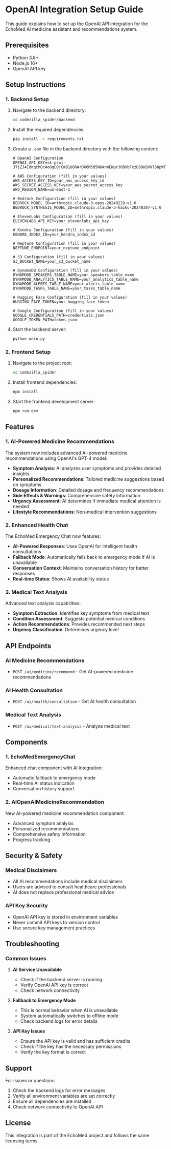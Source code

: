 # OpenAI Integration Setup Guide

This guide explains how to set up the OpenAI API integration for the EchoMed AI medicine assistant and recommendations system.

## Prerequisites

- Python 3.8+
- Node.js 16+
- OpenAI API key

## Setup Instructions

### 1. Backend Setup

1. Navigate to the backend directory:
   ```bash
   cd codezilla_spider/backend
   ```

2. Install the required dependencies:
   ```bash
   pip install -r requirements.txt
   ```

3. Create a `.env` file in the backend directory with the following content:
   ```env
   # OpenAI Configuration
   OPENAI_API_KEY=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

   # AWS Configuration (fill in your values)
   AWS_ACCESS_KEY_ID=your_aws_access_key_id
   AWS_SECRET_ACCESS_KEY=your_aws_secret_access_key
   AWS_REGION_NAME=us-east-1

   # Bedrock Configuration (fill in your values)
   BEDROCK_MODEL_ID=anthropic.claude-3-opus-20240229-v1:0
   BEDROCK_SYNTHESIS_MODEL_ID=anthropic.claude-3-haiku-20240307-v1:0

   # ElevenLabs Configuration (fill in your values)
   ELEVENLABS_API_KEY=your_elevenlabs_api_key

   # Kendra Configuration (fill in your values)
   KENDRA_INDEX_ID=your_kendra_index_id

   # Neptune Configuration (fill in your values)
   NEPTUNE_ENDPOINT=your_neptune_endpoint

   # S3 Configuration (fill in your values)
   S3_BUCKET_NAME=your_s3_bucket_name

   # DynamoDB Configuration (fill in your values)
   DYNAMODB_SPEAKERS_TABLE_NAME=your_speakers_table_name
   DYNAMODB_ANALYTICS_TABLE_NAME=your_analytics_table_name
   DYNAMODB_ALERTS_TABLE_NAME=your_alerts_table_name
   DYNAMODB_TASKS_TABLE_NAME=your_tasks_table_name

   # Hugging Face Configuration (fill in your values)
   HUGGING_FACE_TOKEN=your_hugging_face_token

   # Google Configuration (fill in your values)
   GOOGLE_CREDENTIALS_PATH=credentials.json
   GOOGLE_TOKEN_PATH=token.json
   ```

4. Start the backend server:
   ```bash
   python main.py
   ```

### 2. Frontend Setup

1. Navigate to the project root:
   ```bash
   cd codezilla_spider
   ```

2. Install frontend dependencies:
   ```bash
   npm install
   ```

3. Start the frontend development server:
   ```bash
   npm run dev
   ```

## Features

### 1. AI-Powered Medicine Recommendations

The system now includes advanced AI-powered medicine recommendations using OpenAI's GPT-4 model:

- **Symptom Analysis**: AI analyzes user symptoms and provides detailed insights
- **Personalized Recommendations**: Tailored medicine suggestions based on symptoms
- **Dosage Information**: Detailed dosage and frequency recommendations
- **Side Effects & Warnings**: Comprehensive safety information
- **Urgency Assessment**: AI determines if immediate medical attention is needed
- **Lifestyle Recommendations**: Non-medical intervention suggestions

### 2. Enhanced Health Chat

The EchoMed Emergency Chat now features:

- **AI-Powered Responses**: Uses OpenAI for intelligent health consultations
- **Fallback Mode**: Automatically falls back to emergency mode if AI is unavailable
- **Conversation Context**: Maintains conversation history for better responses
- **Real-time Status**: Shows AI availability status

### 3. Medical Text Analysis

Advanced text analysis capabilities:

- **Symptom Extraction**: Identifies key symptoms from medical text
- **Condition Assessment**: Suggests potential medical conditions
- **Action Recommendations**: Provides recommended next steps
- **Urgency Classification**: Determines urgency level

## API Endpoints

### AI Medicine Recommendations
- `POST /ai/medicine/recommend` - Get AI-powered medicine recommendations

### AI Health Consultation
- `POST /ai/health/consultation` - Get AI health consultation

### Medical Text Analysis
- `POST /ai/medical/text-analysis` - Analyze medical text

## Components

### 1. EchoMedEmergencyChat
Enhanced chat component with AI integration:
- Automatic fallback to emergency mode
- Real-time AI status indication
- Conversation history support

### 2. AIOpenAIMedicineRecommendation
New AI-powered medicine recommendation component:
- Advanced symptom analysis
- Personalized recommendations
- Comprehensive safety information
- Progress tracking

## Security & Safety

### Medical Disclaimers
- All AI recommendations include medical disclaimers
- Users are advised to consult healthcare professionals
- AI does not replace professional medical advice

### API Key Security
- OpenAI API key is stored in environment variables
- Never commit API keys to version control
- Use secure key management practices

## Troubleshooting

### Common Issues

1. **AI Service Unavailable**
   - Check if the backend server is running
   - Verify OpenAI API key is correct
   - Check network connectivity

2. **Fallback to Emergency Mode**
   - This is normal behavior when AI is unavailable
   - System automatically switches to offline mode
   - Check backend logs for error details

3. **API Key Issues**
   - Ensure the API key is valid and has sufficient credits
   - Check if the key has the necessary permissions
   - Verify the key format is correct

## Support

For issues or questions:
1. Check the backend logs for error messages
2. Verify all environment variables are set correctly
3. Ensure all dependencies are installed
4. Check network connectivity to OpenAI API

## License

This integration is part of the EchoMed project and follows the same licensing terms.

